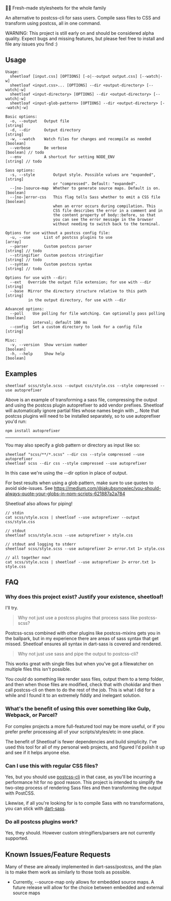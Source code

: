 📜🍞 Fresh-made stylesheets for the whole family

An alternative to postcss-cli for sass users. Compile sass files to CSS and transform using postcss, all in one command.

WARNING: This project is still early on and should be considered alpha quality. Expect bugs and missing features, but please feel free to install and file any issues you find :)

## Usage

```
Usage:
  sheetloaf [input.css] [OPTIONS] [-o|--output output.css] [--watch|-w]
  sheetloaf <input.css>... [OPTIONS] --dir <output-directory> [--watch|-w]
  sheetloaf <input-directory> [OPTIONS] --dir <output-directory> [--watch|-w]
  sheetloaf <input-glob-pattern> [OPTIONS] --dir <output-directory> [--watch|-w]

Basic options:
  -o, --output   Output file                                            [string]
  -d, --dir      Output directory                                       [string]
  -w, --watch    Watch files for changes and recompile as needed       [boolean] 
  --verbose      Be verbose                                            [boolean] // todo
  --env          A shortcut for setting NODE_ENV                        [string] // todo

Sass options:
  -s, --style        Output style. Possible values are "expanded",      [string]
                     or "compressed". Default: "expanded".
  --[no-]source-map  Whether to generate source maps. Default is on.   [boolean]
  --[no-]error-css   This flag tells Sass whether to emit a CSS file   [boolean]
                     when an error occurs during compilation. This 
                     CSS file describes the error in a comment and in
                     the content property of body::before, so that 
                     you can see the error message in the browser 
                     without needing to switch back to the terminal.

Options for use without a postcss config file:
  -u, --use      List of postcss plugins to use                          [array]
  --parser       Custom postcss parser                                  [string] // todo
  --stringifier  Custom postcss stringifier                             [string] // todo
  --syntax       Custom postcss syntax                                  [string] // todo

Options for use with --dir:
  --ext   Override the output file extension; for use with --dir        [string]
  --base  Mirror the directory structure relative to this path          [string]
          in the output directory, for use with --dir     

Advanced options:
  --poll    Use polling for file watching. Can optionally pass polling [boolean]
            interval; default 100 ms                          
  --config  Set a custom directory to look for a config file            [string]

Misc:
  -v, --version  Show version number                                   [boolean]
  -h, --help     Show help                                             [boolean]

```

## Examples

```
sheetloaf scss/style.scss --output css/style.css --style compressed --use autoprefixer
```

Above is an example of transforming a sass file, compressing the output and using the 
postcss plugin autoprefixer to add vendor prefixes. Sheetloaf will automatically ignore 
partial files whose names begin with _. Note that postcss plugins will need to be installed
separately, so to use autoprefixer you'd run:

```
npm install autoprefixer
```

---

You may also specify a glob pattern or directory as input like so:

```
sheetloaf "scss/**/*.scss" --dir css --style compressed --use autoprefixer
sheetloaf scss --dir css --style compressed --use autoprefixer
```

In this case we're using the --dir option in place of output.

For best results when using a glob pattern, make sure to use quotes to avoid side-issues. See https://medium.com/@jakubsynowiec/you-should-always-quote-your-globs-in-npm-scripts-621887a2a784


Sheetloaf also allows for piping!

```
// stdin
cat scss/style.scss | sheetloaf --use autoprefixer --output css/style.css

// stdout
sheetloaf scss/style.scss --use autoprefixer > style.css

// stdout and logging to stderr
sheetloaf scss/style.scss --use autoprefixer 2> error.txt 1> style.css 

// all together now!
cat scss/style.scss | sheetloaf --use autoprefixer 2> error.txt 1> style.css 
```

## FAQ

### Why does this project exist? Justify your existence, sheetloaf!

I'll try.

> Why not just use a postcss plugins that process sass like postcss-scss?

Postcss-scss combined with other plugins like postcss-mixins gets you in the ballpark, but in my experience there are areas of sass syntax that get missed. Sheetloaf ensures all syntax in dart-sass is covered and rendered.

> Why not just use sass and pipe the output to postcss-cli?

This works great with single files but when you've got a filewatcher on multiple files this isn't possible. 

You *could* do something like render sass files, output them to a temp folder, and then when those files are modified, check that with chokidar and then call postcss-cli on them to do the rest of the job. This is what I did for a while and I found it to an extremely fiddly and inelegant solution.

### What's the benefit of using this over something like Gulp, Webpack, or Parcel?

For complex projects a more full-featured tool may be more useful, or if you prefer prefer processing all of your scripts/styles/etc in one place. 

The benefit of Sheetloaf is fewer dependencies and build simplicity. I've used this tool for all of my personal web projects, and figured I'd polish it up and see if it helps anyone else.

### Can I use this with regular CSS files?

Yes, but you should use [postcss-cli](https://github.com/postcss/postcss-cli) in that case, as you'll be incurring a performance hit for no good reason. This project is intended to simplify the two-step process of rendering Sass files and then transforming the output with PostCSS.

Likewise, if all you're looking for is to compile Sass with no transformations, you can stick with [dart-sass](https://github.com/sass/dart-sass).

### Do all postcss plugins work?

Yes, they should. However custom stringifiers/parsers are not currently supported.

## Known Issues/Feature Requests

Many of these are already implemented in dart-sass/postcss, and the plan is to make them work as similarly to those tools as possible.

* Currently, --source-map only allows for embedded source maps. A future release will allow for the choice between embedded and external source maps

